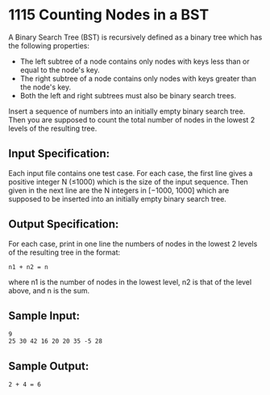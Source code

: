 # 1115 Counting Nodes in a BST
A Binary Search Tree (BST) is recursively defined as a binary tree which has the following properties:

- The left subtree of a node contains only nodes with keys less than or equal to the node's key.
- The right subtree of a node contains only nodes with keys greater than the node's key.
- Both the left and right subtrees must also be binary search trees.  

Insert a sequence of numbers into an initially empty binary search tree. Then you are supposed to count the total number of nodes in the lowest 2 levels of the resulting tree.

## Input Specification:
Each input file contains one test case. For each case, the first line gives a positive integer N (≤1000) which is the size of the input sequence. Then given in the next line are the N integers in [−1000, 1000] which are supposed to be inserted into an initially empty binary search tree.

## Output Specification:
For each case, print in one line the numbers of nodes in the lowest 2 levels of the resulting tree in the format:

    n1 + n2 = n

where n1 is the number of nodes in the lowest level, n2 is that of the level above, and n is the sum.

## Sample Input:
    9
    25 30 42 16 20 20 35 -5 28

## Sample Output:
    2 + 4 = 6
